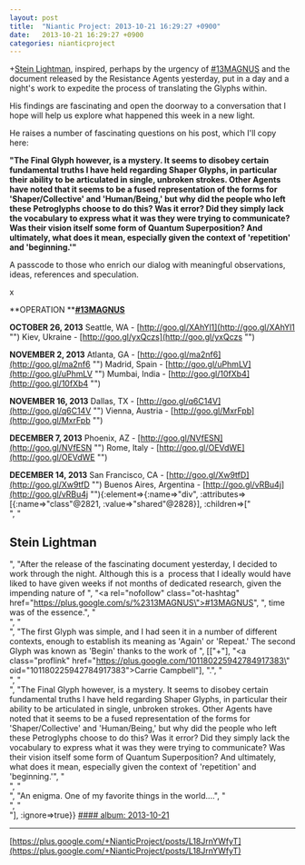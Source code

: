 ```yaml
---
layout: post
title:  "Niantic Project: 2013-10-21 16:29:27 +0900"
date:   2013-10-21 16:29:27 +0900
categories: nianticproject
---
```

+[Stein Lightman](https://plus.google.com/115238965157544465033 ""), inspired, perhaps by the urgency of [#13MAGNUS](https://plus.google.com/s/%2313MAGNUS "") and the document released by the Resistance Agents yesterday, put in a day and a night's work to expedite the process of translating the Glyphs within.

His findings are fascinating and open the doorway to a conversation that I hope will help us explore what happened this week in a new light.

He raises a number of fascinating questions on his post, which I'll copy here:

**"The Final Glyph however, is a mystery. It seems to disobey certain fundamental truths I have held regarding Shaper Glyphs, in particular their ability to be articulated in single, unbroken strokes. Other Agents have noted that it seems to be a fused representation of the forms for 'Shaper/Collective' and 'Human/Being,' but why did the people who left these Petroglyphs choose to do this? Was it error? Did they simply lack the vocabulary to express what it was they were trying to communicate? Was their vision itself some form of Quantum Superposition? And ultimately, what does it mean, especially given the context of 'repetition' and 'beginning.'"**

A passcode to those who enrich our dialog with meaningful observations, ideas, references and speculation.

x

**OPERATION ****[#13MAGNUS](https://plus.google.com/s/%2313MAGNUS "")**

**OCTOBER 26, 2013**
Seattle, WA - [http://goo.gl/XAhYl1](http://goo.gl/XAhYl1 "")
Kiev, Ukraine - [http://goo.gl/yxQczs](http://goo.gl/yxQczs "")

**NOVEMBER 2, 2013**
Atlanta, GA - [http://goo.gl/ma2nf6](http://goo.gl/ma2nf6 "")
Madrid, Spain - [http://goo.gl/uPhmLV](http://goo.gl/uPhmLV "")
Mumbai, India - [http://goo.gl/10fXb4](http://goo.gl/10fXb4 "")

**NOVEMBER 16, 2013**
Dallas, TX - [http://goo.gl/q6C14V](http://goo.gl/q6C14V "")
Vienna, Austria - [http://goo.gl/MxrFpb](http://goo.gl/MxrFpb "")

**DECEMBER 7, 2013**
Phoenix, AZ - [http://goo.gl/NVfESN](http://goo.gl/NVfESN "")
Rome, Italy - [http://goo.gl/OEVdWE](http://goo.gl/OEVdWE "")

**DECEMBER 14, 2013**
San Francisco, CA - [http://goo.gl/Xw9tfD](http://goo.gl/Xw9tfD "")
Buenos Aires, Argentina - [http://goo.gl/vRBu4j](http://goo.gl/vRBu4j ""){:element=>{:name=>"div", :attributes=>[{:name=>"class"@2821, :value=>"shared"@2828}], :children=>["<br />", "<h2>Stein Lightman</h2>", "After the release of the fascinating document yesterday, I decided to work through the night. Although this is a  process that I ideally would have liked to have given weeks if not months of dedicated research, given the impending nature of ", "<a rel=\"nofollow\" class=\"ot-hashtag\" href=\"https://plus.google.com/s/%2313MAGNUS\">#13MAGNUS</a>", ", time was of the essence.", "<br />", "<br />", "The first Glyph was simple, and I had seen it in a number of different contexts, enough to establish its meaning as 'Again' or 'Repeat.' The second Glyph was known as 'Begin' thanks to the work of ", [["+"], "<a class=\"proflink\" href=\"https://plus.google.com/101180225942784917383\" oid=\"101180225942784917383\">Carrie Campbell</a>"], ".", "<br />", "<br />", "The Final Glyph however, is a mystery. It seems to disobey certain fundamental truths I have held regarding Shaper Glyphs, in particular their ability to be articulated in single, unbroken strokes. Other Agents have noted that it seems to be a fused representation of the forms for 'Shaper/Collective' and 'Human/Being,' but why did the people who left these Petroglyphs choose to do this? Was it error? Did they simply lack the vocabulary to express what it was they were trying to communicate? Was their vision itself some form of Quantum Superposition? And ultimately, what does it mean, especially given the context of 'repetition' and 'beginning.'", "<br />", "<br />", "An enigma. One of my favorite things in the world....", "<br />", "<br />"], :ignore=>true}}
[#### album: 2013-10-21](https://plus.google.com/photos/115238965157544465033/albums/5937106231893184833 "")
- - -
[https://plus.google.com/+NianticProject/posts/L18JrnYWfyT](https://plus.google.com/+NianticProject/posts/L18JrnYWfyT)
